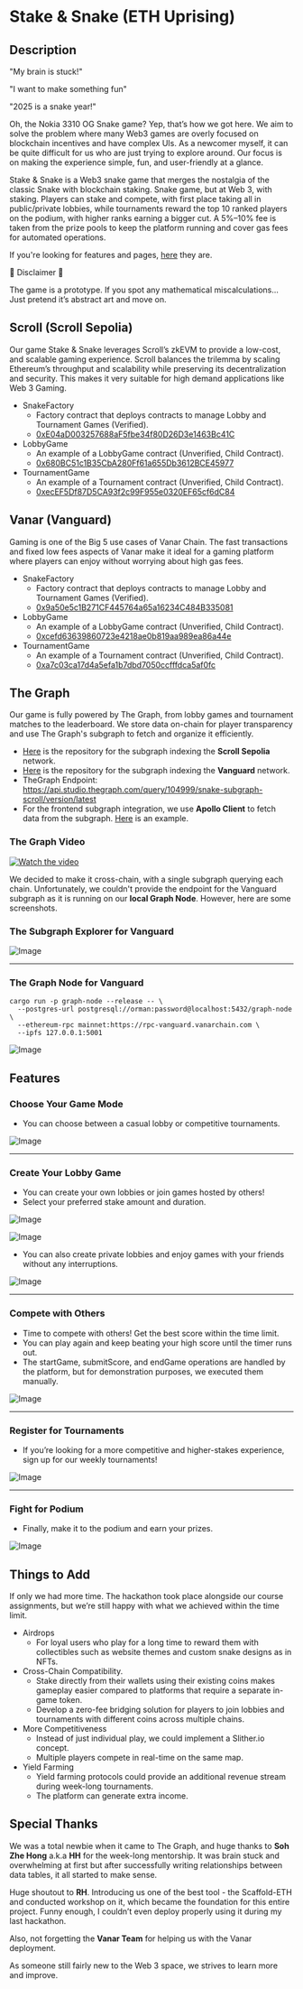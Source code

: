 # Stake & Snake (ETH Uprising)

## Description
"My brain is stuck!"

"I want to make something fun"

"2025 is a snake year!"

Oh, the Nokia 3310 OG Snake game? Yep, that’s how we got here. We aim to solve the problem where many Web3 games are overly focused on blockchain incentives and have complex UIs. As a newcomer myself, it can be quite difficult for us who are just trying to explore around. Our focus is on making the experience simple, fun, and user-friendly at a glance.

Stake & Snake is a Web3 snake game that merges the nostalgia of the classic Snake with blockchain staking. Snake game, but at Web 3, with staking. Players can stake and compete, with first place taking all in public/private lobbies, while tournaments reward the top 10 ranked players on the podium, with higher ranks earning a bigger cut. A 5%–10% fee is taken from the prize pools to keep the platform running and cover gas fees for automated operations.

If you're looking for features and pages, [here](https://github.com/Norman2115/stake-and-snake/blob/main/README.md#features) they are.

🚨 Disclaimer 🚨

The game is a prototype. If you spot any mathematical miscalculations... Just pretend it’s abstract art and move on.

## Scroll (Scroll Sepolia)
Our game Stake & Snake leverages Scroll’s zkEVM to provide a low-cost, and scalable gaming experience. Scroll balances the trilemma by scaling Ethereum’s throughput and scalability while preserving its decentralization and security. This makes it very suitable for high demand applications like Web 3 Gaming.

* SnakeFactory
  * Factory contract that deploys contracts to manage Lobby and Tournament Games (Verified).
  * [0xE04aD003257688aF5fbe34f80D26D3e1463Bc41C](https://sepolia.scrollscan.com/address/0xE04aD003257688aF5fbe34f80D26D3e1463Bc41C)
* LobbyGame
  * An example of a LobbyGame contract (Unverified, Child Contract).
  * [0x680BC51c1B35CbA280Ff61a655Db3612BCE45977](https://sepolia.scrollscan.com/address/0x680BC51c1B35CbA280Ff61a655Db3612BCE45977)
* TournamentGame
  * An example of a Tournament contract (Unverified, Child Contract).
  * [0xecEF5Df87D5CA93f2c99F955e0320EF65cf6dC84](https://sepolia.scrollscan.com/address/0xecEF5Df87D5CA93f2c99F955e0320EF65cf6dC84)

## Vanar (Vanguard)
Gaming is one of the Big 5 use cases of Vanar Chain. The fast transactions and fixed low fees aspects of Vanar make it ideal for a gaming platform where players can enjoy without worrying about high gas fees.

* SnakeFactory
  * Factory contract that deploys contracts to manage Lobby and Tournament Games (Verified).
  * [0x9a50e5c1B271CF445764a65a16234C484B335081](https://explorer-vanguard.vanarchain.com/address/0x9a50e5c1B271CF445764a65a16234C484B335081)
* LobbyGame
  * An example of a LobbyGame contract (Unverified, Child Contract).
  * [0xcefd63639860723e4218ae0b819aa989ea86a44e](https://explorer-vanguard.vanarchain.com/address/0xCEFd63639860723E4218AE0B819aA989ea86a44e)
* TournamentGame
  * An example of a Tournament contract (Unverified, Child Contract).
  * [0xa7c03ca17d4a5efa1b7dbd7050ccfffdca5af0fc](https://explorer-vanguard.vanarchain.com/address/0xa7C03Ca17d4A5efA1B7dBD7050CcfffDCa5af0FC)

## The Graph
Our game is fully powered by The Graph, from lobby games and tournament matches to the leaderboard. We store data on-chain for player transparency and use The Graph's subgraph to fetch and organize it efficiently.
* [Here](packages/snake-subgraph-scroll/) is the repository for the subgraph indexing the **Scroll Sepolia** network.
* [Here](packages/snake-graph-vanar/) is the repository for the subgraph indexing the **Vanguard** network.
* TheGraph Endpoint: https://api.studio.thegraph.com/query/104999/snake-subgraph-scroll/version/latest
* For the frontend subgraph integration, we use **Apollo Client** to fetch data from the subgraph. [Here](packages/nextjs/app/lobbies/page.tsx#L16-L77) is an example.

### The Graph Video
[![Watch the video](https://img.youtube.com/vi/UUZzyHaSpgY/maxresdefault.jpg)](https://youtu.be/UUZzyHaSpgY)

We decided to make it cross-chain, with a single subgraph querying each chain. Unfortunately, we couldn't provide the endpoint for the Vanguard subgraph as it is running on our **local Graph Node**. However, here are some screenshots.

### The Subgraph Explorer for Vanguard
![Image](https://github.com/user-attachments/assets/4f3cc951-f8b7-4b02-afbc-30f234479354)

---

### The Graph Node for Vanguard
```
cargo run -p graph-node --release -- \
  --postgres-url postgresql://orman:password@localhost:5432/graph-node \
  --ethereum-rpc mainnet:https://rpc-vanguard.vanarchain.com \
  --ipfs 127.0.0.1:5001
```
![Image](https://github.com/user-attachments/assets/53d92c92-5ebb-4e9c-8424-3a9b43574171)

## Features
### Choose Your Game Mode
* You can choose between a casual lobby or competitive tournaments.

![Image](https://github.com/user-attachments/assets/bc27d09f-42eb-4be0-98c7-d606212e415c)

---

### Create Your Lobby Game
* You can create your own lobbies or join games hosted by others!
* Select your preferred stake amount and duration.

![Image](https://github.com/user-attachments/assets/ac053550-7020-48f6-b9a5-0006e2fdc022)

![Image](https://github.com/user-attachments/assets/16fd76c9-d803-4cfd-b58c-d939b4d7a170)

* You can also create private lobbies and enjoy games with your friends without any interruptions.

![Image](https://github.com/user-attachments/assets/99fdbcd3-dc37-4def-9f73-a032c13ae746)

---

### Compete with Others

* Time to compete with others! Get the best score within the time limit.
* You can play again and keep beating your high score until the timer runs out.
* The startGame, submitScore, and endGame operations are handled by the platform, but for demonstration purposes, we executed them manually.

![Image](https://github.com/user-attachments/assets/a35268dd-c328-4ed9-a1cd-4eb23e33415c)

---

### Register for Tournaments

* If you’re looking for a more competitive and higher-stakes experience, sign up for our weekly tournaments!

![Image](https://github.com/user-attachments/assets/a414aebe-0804-4c0c-a275-217c0ef6109f)

---

### Fight for Podium

* Finally, make it to the podium and earn your prizes.

![Image](https://github.com/user-attachments/assets/8ebbdeae-bb0b-4267-a90b-4154993f3096)

## Things to Add
If only we had more time. The hackathon took place alongside our course assignments, but we’re still happy with what we achieved within the time limit.
* Airdrops
  * For loyal users who play for a long time to reward them with collectibles such as website themes and custom snake designs as in NFTs.
* Cross-Chain Compatibility.
  * Stake directly from their wallets using their existing coins makes gameplay easier compared to platforms that require a separate in-game token.
  * Develop a zero-fee bridging solution for players to join lobbies and tournaments with different coins across multiple chains.
* More Competitiveness
  * Instead of just individual play, we could implement a Slither.io concept.
  * Multiple players compete in real-time on the same map.
* Yield Farming
  *  Yield farming protocols could provide an additional revenue stream during week-long tournaments.
  *  The platform can generate extra income.

## Special Thanks
We was a total newbie when it came to The Graph, and huge thanks to **Soh Zhe Hong** a.k.a **HH** for the week-long mentorship. It was brain stuck and overwhelming at first but after successfully writing relationships between data tables, it all started to make sense.

Huge shoutout to **RH**. Introducing us one of the best tool - the Scaffold-ETH and conducted workshop on it, which became the foundation for this entire project. Funny enough, I couldn’t even deploy properly using it during my last hackathon.

Also, not forgetting the **Vanar Team** for helping us with the Vanar deployment. 

As someone still fairly new to the Web 3 space, we strives to learn more and improve.
